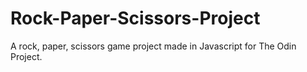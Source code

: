 # Rock-Paper-Scissors-Project
A rock, paper, scissors game project made in Javascript for The Odin Project.
